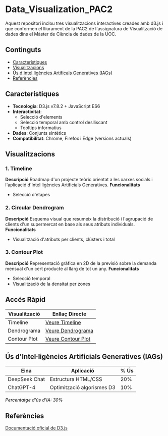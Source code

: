# Data_Visualization_PAC2
Aquest repositori inclou tres visualitzacions interactives creades amb d3.js i que conformen el lliurament de la PAC2 de l'assignatura de Visualització de dades dins el Màster de Ciència de dades de la UOC.

## Continguts
- [Característiques](#característiques)
- [Visualitzacions](#visualitzacions)
- [Ús d'intel·ligències Artificals Generatives (IAGs)](#ús-d'Intel·ligències-Artificials-Generatives-(IAGs))
- [Referències](#referències)

## Característiques
- **Tecnologia**: D3.js v7.8.2 + JavaScript ES6
- **Interactivitat**:
  - Selecció d'elements
  - Selecció temporal amb control deslliscant
  - Tooltips informatius
- **Dades**: Conjunts sintètics
- **Compatibilitat**: Chrome, Firefox i Edge (versions actuals)

## Visualitzacions
### 1. Timeline
**Descripció**
Roadmap d'un projecte teòric orientat a les xarxes socials i l'aplicació d'Intel·ligències Artificials Generatives.
**Funcionalitats**
  - Selecció d'etapes

### 2. Circular Dendrogram
**Descripció**
Esquema visual que resumeix la distribució i l'agrupació de clients d'un supermercat en base als seus atributs individuals.
**Funcionalitats**
  - Visualització d'atributs per clients, clústers i total

### 3. Contour Plot
**Descripció**
Representació gràfica en 2D de la previsió sobre la demanda mensual d'un cert producte al llarg de tot un any.
**Funcionalitats**
  - Selecció temporal
  - Visualització de la densitat per zones

## Accés Ràpid
| Visualització | Enllaç Directe |
|--------------|----------------|
| Timeline | [Veure Timeline](https://efarran0.github.io/Data_Visualization_PAC2/Timeline/) |
| Dendrograma | [Veure Dendrograma](https://efarran0.github.io/Data_Visualization_PAC2/Circular_Dendrogram/) |
| Contour Plot | [Veure Contour Plot](https://efarran0.github.io/Data_Visualization_PAC2/Contour_Plot/) |

## Ús d'Intel·ligències Artificials Generatives (IAGs)
| Eina | Aplicació | % Ús |
|------|-----------|------|
| DeepSeek Chat | Estructura HTML/CSS | 20% |
| ChatGPT-4 | Optimització algorismes D3 | 10% |

*Percentatge d'ús d'IA: 30%*

## Referències
[Documentació oficial de D3.js](https://d3js.org)
